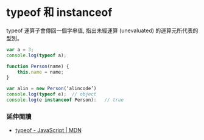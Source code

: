 # typeof 和 instanceof

typeof 運算子會傳回一個字串值, 指出未經運算 (unevaluated) 的運算元所代表的型別。

```js
var a = 3;
console.log(typeof a);
```

```js
function Person(name) {
	this.name = name;
}

var alin = new Person(‘alincode’)
console.log(typeof e);	// object
console.log(e instanceof Person):	// true
```

### 延伸閱讀

* [typeof - JavaScript | MDN](https://developer.mozilla.org/zh-TW/docs/Web/JavaScript/Reference/Operators/typeof)

